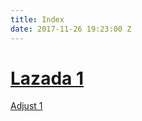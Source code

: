 ```yaml
---
title: Index
date: 2017-11-26 19:23:00 Z
---
```


# **[Lazada 1](http://staging.pub.accesstrade.vn:21000/deep_link/4348611760548105593?url=https%3A%2F%2Fwww.lazada.vn%2Fproducts%2Fke-treo-tuong-diachire-go-xanh-chong-am-cho-tivi-phong-khach-bo-3-thanh-dai-60cm-nho-gon-den-i101091139-s101259315.html%3Fspm%3Da2o4n.home.flashSale.3.7d6a6afeMEYLJB%26search%3D1%26mp%3D1%26scm%3D1003.4.icms-zebra-5000410-2762777.ITEM_101091139_2419306)**

[Adjust 1](https://app.adjust.com/h2ly4z_dn4f6q?campaign=4752000000000000&adgroup=158089&label=1025140d70d5c1a6d027dedcdac55f&deeplink=https://www.lazada.vn/wow/i/vn/VNCampaign/khuyen-mai?spm=a2o4n.home.feature_nav.3.4d216afepPkut4%26hybrid=1%26scm=1003.4.icms-zebra-5000379-2586391.OTHER_5276656987_2391686&click_callback=http%3A%2F%2Fhoapp.lazada.com%2Fclick%2F%3Fi%3D%7Bip_address%7D%26t%3D1025140d70d5c1a6d027dedcdac55f%26a%3D158089%26o%3D4752%26d%3D%7Bos_name%7D%26c%3DVN%26n%3D%7Bdevice_name%7D&fallback=http%3A%2F%2Fho.lazada.vn%2Faff_c%3Foffer_id%3D5100%26aff_id%3D158089%26aff_sub%3D%26aff_sub2%3D%26aff_sub3%3D%26aff_sub4%3D%26aff_sub5%3D%26search%3DDeal%2520ch%25E1%25BB%259Bp%2520nho%25C3%25A1ng&idfa={idfa}&gps_adid={gps_adid})